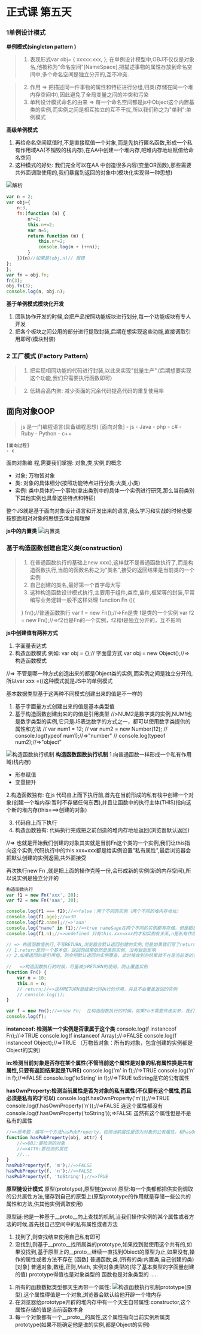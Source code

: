 # 正式课 第五天 


### 1单例设计模式
 **单例模式(singleton pattern )**
> 1. 表现形式var obj= {
    xxxxx:xxx,
};
在单例设计模型中,OBJ不仅仅是对象名,他被称为"命名空间"[NameSpace],把描述事物的属性存放到命名空间中,多个命名空间是独立分开的,互不冲突.

> 2. 作用
> => 把描述同一件事物的属性和特征进行分组,归类(存储在同一个堆内存空间中),因此避免了全局变量之间的冲突和污染
> 3. 单利设计模式命名的由来
> => 每一个命名空间都是js中Object这个内置基类的实例,而实例之间是相互独立的互不干扰,所以我们称之为"单利":单例模式

**高级单例模式**

1. 再给命名空间赋值时,不是直接赋值一个对象,而是先执行匿名函数,形成一个私有作用域AA(不销毁的栈内存),在AA中创建一个堆内存,吧堆内存地址赋值给命名空间
2. 这种模式的好处: 我们完全可以在AA 中创造很多内容(变量OR函数),那些需要共外面调取使用的,我们暴露到返回的对象中(模块化实现得一种思想)




![解析](./111.png)
```Javascript
var n = 2;
var obj={
    n:3,
    fn:(function (n) {
        n*=2;
        this.n+=2;
        var n=5;
        return function (m) {
            this.n*=2;
            console.log(m + (++n));
        }
    })(n)//如果是(obj.n)// 报错
};
};
var fn = obj.fn;
fn(3);
obj.fn(3);
console.log(n, obj.n);

```

**基于单例模式模块化开发**
1. 团队协作开发的时候,会把产品按照功能板块进行划分,每一个功能板块有专人开发
2. 把各个板块之间公用的部分进行提取封装,后期在想实现这些功能,直接调取引用即可(模块封装)

### 2 工厂模式 (Factory Pattern)
> 1. 把实现相同功能的代码进行封装,以此来实现"批量生产".(后期想要实现这个功能,我们只需要执行函数即可)

> 2. 低耦合高内聚: 减少页面的冗余代码提高代码的重复使用率


## 面向对象OOP
> js 是一门编程语言(具备编程思想)
    [面向对象]
    - js
    - Java
    - php
    - c#
    - Ruby
    - Python
    - c++
    
    [面向过程]
    - c 

面向对象编 程,需要我们掌握: 对象,类,实例,的概念
- 对象; 万物皆对象
- 类: 对象的具体细分(按照功能特点进行分类:大类,小类)
- 实例: 类中具体的一个事物(拿出类别中的具体一个实例进行研究,那么当前类别下其他实例也具备这些特点和特征)


整个JS就是基于面向对象设计语言和开发出来的语言,我么学习和实战的时候也要按照面相对对象的思想去体会和理解

**js中的内置类**
![内置类](./3333.png)


### 基于构造函数创建自定义类(construction)
> 1. 在普通函数执行的基础上new xxx(),这样就不是普通函数执行了,而是构造函数执行,当前的函数名称之为"类名",接受的返回结果是当前类的一个实例
> 2. 自己创建的类名,最好第一个首字母大写
> 3. 这种构造函数设计模式执行,主要用于组件,类库,插件,框架等的封装,平常编写业务逻辑一般不这样处理
>function Fn (){
>
> }
> fn();//普通函数执行
> var f = new Fn();//=>Fn是类 f是类的一个实例
> var f2 = new Fn();//=>f2也是Fn的一个实例，f2和f是独立分开的，互不影响

**js中创建值有两种方式**
1. 字面量表达式
2. 构造函数模式
例如:
var obj = {};// 字面量方式
var obj = new Object();//=> 构造函数模式

//=> 不管是哪一种方式创造出来的都是Object类的实例,而实例之间是独立分开的,所以var xxx =()这种模式就是JS中的单例模式

 基本数据类型基于这两种不同模式创建出来的值是不一样的
1. 基于字面量方式创建出来的值是基本类型值
2. 基于构造函数创建出来的的值是引用类型
//>NUM2是数字类的实例,NUM1也是数字类型的实例,它只是JS表达数字的方式之一，都可以使用数字类提供的属性和方法
// var num1 = 12;
// var num2 = new Number(12);
// console.log(typeof num1);//=>"number"
// console.log(typeof num2);//=>"object"


![构造函数执行机制](./444444.png)
**构造函数函数执行机制**
1.向普通函数一样形成一个私有作用域(栈内存)
- 形参赋值
- 变量提升 

2.构造函数独有: 在js 代码自上而下执行前,首先在当前形成的私有栈中创建一个对象(创建一个堆内存:暂时不存储任何东西),并且让函数中的执行主体(THIS)指向这个新的堆内存(this===>创建的对象)

3. 代码自上而下执行
4. 构造函数独有: 代码执行完成把之前创造的堆内存地址返回(浏览器默认返回)

//=> 也就是开始我们创建的对象其实就是当前Fn这个类的一个实例,我们让this指向这个实例,代码执行中的this.xxx=xxx都是给实例设置"私有属性",最后浏览器会把默认创建的实例返回,共外面接受

再次执行new Fn ,就是把上面的操作克隆一份,会形成新的实例(新的内存空间),所以说实例是独立分开的
```Javascript
构造函数执行
var f1 = new Fn('xxx', 20);
var f2 = new Fn('aaa', 30);

console.log(f1 === f2);//=>false：两个不同的实例（两个不同的堆内存地址）
console.log(f1.age);//=>30
console.log(f2.name);//=>'aaa'
console.log("name" in f1);//=>true name&age在两个不同的实例都有存储，但是都是每个实例自己私有的属性
console.log(f1.n);//=>undefined 只有this.xxx=xxx的才和实例有关系,n是私有作用域中的一个私有变量而已（this是当前类的实例）*/

// => 构造函数值执行,不写RETURN,浏览器会默认返回创建的实例,但是如果我们写了return?
// 1.return是的一个基本值，返回的结果依然是类的实例，没有受到影响
// 2.如果返回的是引用值，则会把默认返回的实例覆盖，此时接收到的结果就不在是当前类的实例了
 
//   =>构造函数执行的时候，尽量减少RETURN的使用，防止覆盖实例
function Fn() {
    var n = 10;
    this.m = n;
    // return;//=>这样RETURN是结束代码执行的作用，并且不会覆盖返回的实例
    // console.log(1);
}

var f = new Fn();//=>new Fn;  在构造函数执行的时候，如果Fn不需要传递实参，我们可以省略小括号，意思还是创建实例（和加小括号没有区别）
console.log(f);

```

**instanceof: 检测某一个实例是否隶属于这个类**
console.log(f instanceof Fn);//=>TRUE
console.log(f instanceof Array);//=>FALSE
console.log(f instanceof Object);//=>TRUE （万物皆对象：所有的对象，包含创建的实例都是Object的实例）

**in:检测当前对象是否存在某个属性(不管当前这个属性是对象的私有属性换是共有属性,只要有返回结果就是TURE)**
console.log('m' in f);//=>TRUE
console.log('n' in f);//=>FALSE
console.log('toString' in f);//=>TRUE toString是它的公有属性

 
**hasOwnProperty:检测当前属性是否为对象的私有属性(不仅要有这个属性,而且必须是私有的才可以)**
console.log(f.hasOwnProperty('m'));//=>TRUE
console.log(f.hasOwnProperty('n'));//=>FALSE 连这个属性都没有
console.log(f.hasOwnProperty('toString'));=>FALSE 虽然有这个属性但是不是私有的属性

```Javascript
//=>思考题：编写一个方法hasPubProperty，检测当前属性是否为对象的公有属性，和hasOwnProperty对应
function hasPubProperty(obj, attr) {
    //=>OBJ:要检测的对象
    //=>ATTR:要检测的属性
    //...
}
hasPubProperty(f, 'm');//=>FALSE
hasPubProperty(f, 'n');//=>FALSE
hasPubProperty(f, 'toString');//=>TRUE

```


**原型链设计模式**
原型(prototype),原型链(_proto_)
原型:每一个类都都把供实例调取的公共属性方法,储存到自己的原型上(原型prototype的作用就是存储一些公共的属性和方法,供其他实例调取使用)

原型链:他是一种基于__proto__向上查找的机制,当我们操作实例的某个属性或者方法的时候,首先找自己空间中的私有属性或者方法
1. 找到了,则查找结束使用自己私有即可
2. 没找到,则基于__proto__找所属类的prototype,如果找到就使用这个共有的,如果没找到,基于原型上的__proto__继续一直找到Obiect的原型为止,如果没有,操作的属性或者方法不存在
[函数]
     普通函数,类,(所有的类:内置类,自己创建的类)
[对象]
    普通对象,数组,正则,Math,
    实例对象类型的(除了基本类型的字面量创建的值)
    prototype得值也是对象类型的
    函数也是对象类型的
    .....
>

1. 所有的函数数据类型都天生再带一个属性:
![构造函数执行机制](./原型链.png)prototype(原型),这个属性得值是一个对象,浏览器会默认给他开辟一个堆内存
2. 在浏览器给prototype开辟的堆内存中有一个天生自带属性:constructor,这个属性存储的值是当前函数本身
3. 每一个对象都有一个__proto__的属性,这个属性指向当前实例所属类prototype(如果不能确定他是谁的实例,都是Object的实例)


